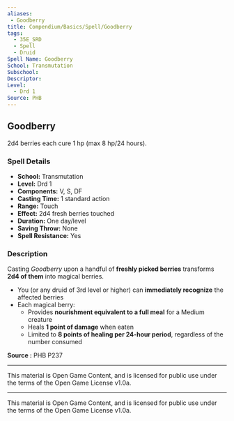 ```yaml
---
aliases:
 - Goodberry
title: Compendium/Basics/Spell/Goodberry
tags:  
  - 35E_SRD  
  - Spell  
  - Druid  
Spell Name: Goodberry
School: Transmutation
Subschool: 
Descriptor: 
Level:  
  - Drd 1  
Source: PHB
---
```


## Goodberry

2d4 berries each cure 1 hp (max 8 hp/24 hours).

### Spell Details

- **School:** Transmutation  
- **Level:** Drd 1  
- **Components:** V, S, DF  
- **Casting Time:** 1 standard action  
- **Range:** Touch  
- **Effect:** 2d4 fresh berries touched  
- **Duration:** One day/level  
- **Saving Throw:** None  
- **Spell Resistance:** Yes  

### Description

Casting *Goodberry* upon a handful of **freshly picked berries** transforms **2d4 of them** into magical berries.  
- You (or any druid of 3rd level or higher) can **immediately recognize** the affected berries  
- Each magical berry:
  - Provides **nourishment equivalent to a full meal** for a Medium creature  
  - Heals **1 point of damage** when eaten  
  - Limited to **8 points of healing per 24-hour period**, regardless of the number consumed


**Source :** PHB P237

---

This material is Open Game Content, and is licensed for public use under  
the terms of the Open Game License v1.0a.

---

This material is Open Game Content, and is licensed for public use under the terms of the Open Game License v1.0a.
